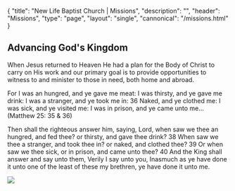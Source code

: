 {
	"title": "New Life Baptist Church | Missions",
	"description": "",
	"header": "Missions",
	"type": "page",
	"layout": "single",
	"cannonical": "/missions.html"
}
<section class="interior-section">
	<div class="container">
		<div class="row">
			<div class="col-xs-12 col-md-6">
				<h2>Advancing God's Kingdom</h2>
				<p class="text-justify">When Jesus returned to Heaven He had a plan for the Body of Christ to carry on His work and our primary goal is to provide opportunities to witness to and minister to those in need, both home and abroad.
				</p><p class="text-justify">
				For I was an hungred, and ye gave me meat: I was thirsty, and ye gave me drink: I was a stranger, and ye took me in:  36 Naked, and ye clothed me: I was sick, and ye visited me: I was in prison, and ye came unto me... (Matthew 25: 35 & 36)
				</p><p class="text-justify">
				Then shall the righteous answer him, saying, Lord, when saw we thee an hungred, and fed thee? or thirsty, and gave thee drink?  38 When saw we thee a stranger, and took thee in? or naked, and clothed thee?  39 Or when saw we thee sick, or in prison, and came unto thee?  40 And the King shall answer and say unto them, Verily I say unto you, Inasmuch as ye have done it unto one of the least of these my brethren, ye have done it unto me.</p>
			</div>
			<div class="col-xs-12 col-md-6">
				<img class="thumbnail profile-pic" src="/images/ministry/missionsTeam.jpg">	
			</div>
    </div>
	</div>
</section>